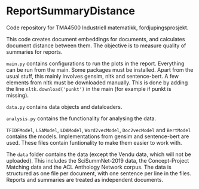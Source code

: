 # ReportSummaryDistance
Code repository for TMA4500 Industriell matematikk, fordjupingsprosjekt. 

This code creates document embeddings for documents, and calculates document distance between them. 
The objective is to measure quality of summaries for reports. 

`main.py` contains configurations to run the plots in the report. Everything can be run from the main. 
Some packages must be installed. Apart from the usual stuff, this mainly involves gensim, nltk and sentence-bert. 
A few elements from nltk must be downloaded manually. This is done by adding the line `nltk.download('punkt')` in the main (for example if punkt is missing). 

`data.py` contains data objects and dataloaders. 

`analysis.py` contains the functionality for analysing the data. 

`TFIDFModel`, `LSAModel`, `LDAModel`, `Word2vecModel`, `Doc2vecModel` and `BertModel` contains the models. Implementations from gensim and sentence-bert are used. These files contain funtionality to make them easier to work with. 

The `data` folder contains the data (except the Vendu data, which will not be uploaded). This includes the SciSummNet-2019 data, the Concept-Project Matching data and the ACL Anthology Network corpus. The data is structured as one file per document, with one sentence per line in the files. Reports and summaries are treated as independent documents. 
